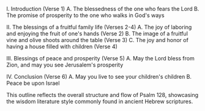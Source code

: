 I. Introduction (Verse 1)
   A. The blessedness of the one who fears the Lord
   B. The promise of prosperity to the one who walks in God's ways

II. The blessings of a fruitful family life (Verses 2-4)
   A. The joy of laboring and enjoying the fruit of one's hands (Verse 2)
   B. The image of a fruitful vine and olive shoots around the table (Verse 3)
   C. The joy and honor of having a house filled with children (Verse 4)

III. Blessings of peace and prosperity (Verse 5)
   A. May the Lord bless from Zion, and may you see Jerusalem's prosperity

IV. Conclusion (Verse 6)
   A. May you live to see your children's children
   B. Peace be upon Israel

This outline reflects the overall structure and flow of Psalm 128, showcasing the wisdom literature style commonly found in ancient Hebrew scriptures.